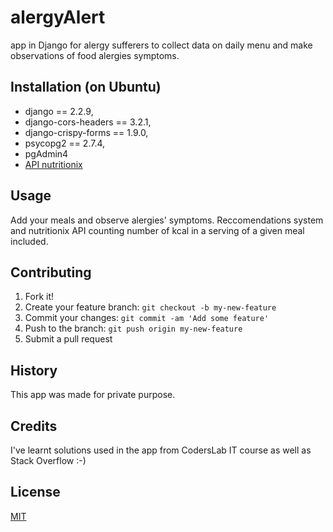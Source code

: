 #  alergyAlert
app in Django for alergy sufferers to collect data on daily menu and make observations of food alergies symptoms.

## Installation (on Ubuntu)

- django == 2.2.9,
- django-cors-headers == 3.2.1,
- django-crispy-forms == 1.9.0,
- psycopg2 == 2.7.4,
- pgAdmin4
- [API nutritionix](https://developer.nutritionix.com/docs/v2)

## Usage
Add your meals and observe alergies' symptoms. Reccomendations system and nutritionix API counting number of kcal in a serving of a given meal included.

## Contributing
1. Fork it!
2. Create your feature branch: `git checkout -b my-new-feature`
3. Commit your changes: `git commit -am 'Add some feature'`
4. Push to the branch: `git push origin my-new-feature`
5. Submit a pull request

## History
This app was made for private purpose.

## Credits
I've learnt solutions used in the app from CodersLab IT course as well
as Stack Overflow :-)
## License
[MIT](https://choosealicense.com/licenses/mit/)
